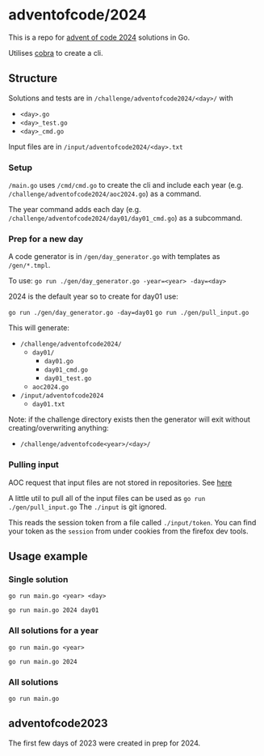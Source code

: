 # adventofcode/2024
This is a repo for [advent of code 2024](https://adventofcode.com/2024) solutions in Go.

Utilises [cobra](https://github.com/spf13/cobra) to create a cli.

## Structure
Solutions and tests are in ```/challenge/adventofcode2024/<day>/``` with
* ```<day>.go```
* ```<day>_test.go```
* ```<day>_cmd.go```

Input files are in ```/input/adventofcode2024/<day>.txt```

### Setup
```/main.go``` uses ```/cmd/cmd.go``` to create the cli and include each year (e.g. ```/challenge/adventofcode2024/aoc2024.go```) as a command.

The year command adds each day (e.g. ```/challenge/adventofcode2024/day01/day01_cmd.go```) as a subcommand.

### Prep for a new day
A code generator is in ```/gen/day_generator.go``` with templates as ```/gen/*.tmpl```.

To use:
```go run ./gen/day_generator.go -year=<year> -day=<day>```

2024 is the default year so to create for day01 use:

```go run ./gen/day_generator.go -day=day01```
```go run ./gen/pull_input.go```

This will generate:
- ```/challenge/adventofcode2024/```
    - ```day01/```
        - ```day01.go```
        - ```day01_cmd.go```
        - ```day01_test.go```
    - ```aoc2024.go```
- ```/input/adventofcode2024```
    - ```day01.txt```

Note: if the challenge directory exists then the generator will exit without creating/overwriting anything:
- ```/challenge/adventofcode<year>/<day>/```

### Pulling input
AOC request that input files are not stored in repositories. See [here](https://adventofcode.com/2024/about)

A little util to pull all of the input files can be used as
```go run ./gen/pull_input.go```
The ```./input``` is git ignored.

This reads the session token from a file called ```./input/token```. You can find your token as the ```session``` from under cookies from the firefox dev tools.

## Usage example
### Single solution
```go run main.go <year> <day>```

```go run main.go 2024 day01```
### All solutions for a year
```go run main.go <year>```

```go run main.go 2024```

### All solutions
```go run main.go```

## adventofcode2023
The first few days of 2023 were created in prep for 2024.